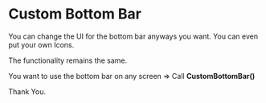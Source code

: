 # Custom Bottom Bar

You can change the UI for the bottom bar anyways you want. You can even put your own Icons.

The functionality remains the same.

You want to use the bottom bar on any screen => Call **CustomBottomBar()**

Thank You.
